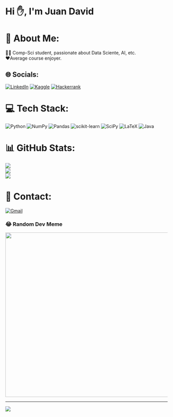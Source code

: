 # Hi ✋, I'm Juan David 



# 💫 About Me:
👨‍💻​ Comp-Sci student, passionate about Data Sciente, AI, etc.<br>❤️​ Average course enjoyer.  <br>


## 🌐 Socials:
[![LinkedIn](https://img.shields.io/badge/LinkedIn-0077B5?style=for-the-badge&logo=linkedin&logoColor=white)](https://linkedin.com/in/juan-david-sánchez-11a17a227)
[![Kaggle](https://img.shields.io/badge/Kaggle-20BEFF?style=for-the-badge&logo=Kaggle&logoColor=white)](https://www.kaggle.com/juandavsnchez)
[![Hackerrank](https://img.shields.io/badge/-Hackerrank-2EC866?style=for-the-badge&logo=HackerRank&logoColor=white)](https://www.hackerrank.com/jusanchezmu)


# 💻 Tech Stack:
 ![Python](https://img.shields.io/badge/python-3670A0?style=for-the-badge&logo=python&logoColor=ffdd54) ![NumPy](https://img.shields.io/badge/numpy-%23013243.svg?style=for-the-badge&logo=numpy&logoColor=white) ![Pandas](https://img.shields.io/badge/pandas-%23150458.svg?style=for-the-badge&logo=pandas&logoColor=white) ![scikit-learn](https://img.shields.io/badge/scikit--learn-%23F7931E.svg?style=for-the-badge&logo=scikit-learn&logoColor=white) ![SciPy](https://img.shields.io/badge/SciPy-%230C55A5.svg?style=for-the-badge&logo=scipy&logoColor=%white)
![LaTeX](https://img.shields.io/badge/latex-%23008080.svg?style=for-the-badge&logo=latex&logoColor=white)
![Java](https://img.shields.io/badge/java-%23ED8B00.svg?style=for-the-badge&logo=java&logoColor=white) 
# 📊 GitHub Stats:
![](https://github-readme-stats.vercel.app/api?username=JuanDa14Sa&theme=dark&hide_border=false&include_all_commits=false&count_private=false)<br/>
![](https://github-readme-streak-stats.herokuapp.com/?user=JuanDa14Sa&theme=dark&hide_border=false)<br/>
![](https://github-readme-stats.vercel.app/api/top-langs/?username=JuanDa14Sa&theme=dark&hide_border=false&include_all_commits=false&count_private=false&layout=compact)
# 📱 Contact:
[![Gmail](https://img.shields.io/badge/Gmail-D14836?style=for-the-badge&logo=gmail&logoColor=white)](href="mailto:juandavsanchezm@gmail.com?subject=&body=")



### 😂 Random Dev Meme
<img src="https://random-memer.herokuapp.com/" width="512px"/>

---
[![](https://visitcount.itsvg.in/api?id=JuanDa14Sa&icon=5&color=6)](https://visitcount.itsvg.in)

